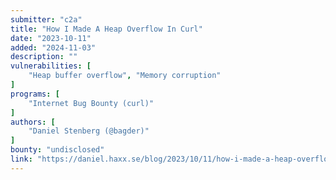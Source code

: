 ```yaml
---
submitter: "c2a"
title: "How I Made A Heap Overflow In Curl"
date: "2023-10-11"
added: "2024-11-03"
description: ""
vulnerabilities: [
    "Heap buffer overflow", "Memory corruption"
]
programs: [
    "Internet Bug Bounty (curl)"
]
authors: [
    "Daniel Stenberg (@bagder)"
]
bounty: "undisclosed"
link: "https://daniel.haxx.se/blog/2023/10/11/how-i-made-a-heap-overflow-in-curl/"
---
```




